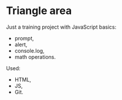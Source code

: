 # Triangle area

Just a training project with JavaScript basics:

- prompt,
- alert,
- console.log,
- math operations.

Used:

- HTML,
- JS,
- Git.
